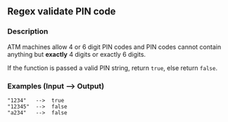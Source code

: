 ## Regex validate PIN code

### Description

ATM machines allow 4 or 6 digit PIN codes and PIN codes cannot contain anything but **exactly** 4 digits or exactly 6 digits.

If the function is passed a valid PIN string, return `true`, else return `false`.

### Examples (Input --> Output)
```
"1234"   -->  true
"12345"  -->  false
"a234"   -->  false
```
